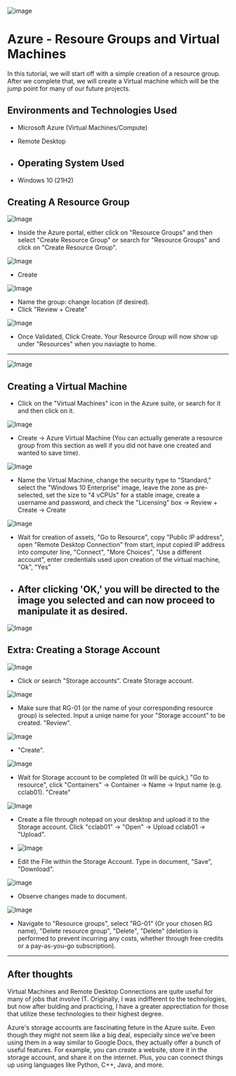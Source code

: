 ![image](https://i.imgur.com/PYyigBm.png)
# Azure - Resoure Groups and Virtual Machines
In this tutorial, we will start off with a simple creation of a resource group. After we complete that, we will create a Virtual machine which will be the jump point for many of our future projects.

## Environments and Technologies Used

- Microsoft Azure (Virtual Machines/Compute)
- Remote Desktop

- ## Operating System Used

- Windows 10 (21H2)

## Creating A Resource Group

![Image](https://i.imgur.com/zKrXdER.png)
- Inside the Azure portal, either click on "Resource Groups" and then select "Create Resource Group" or search for "Resource Groups" and click on "Create Resource Group".

![Image](https://i.imgur.com/4mLUDcX.png)

- Create

![Image](https://i.imgur.com/43fY5u5.png)

- Name the group: change location (if desired).
- Click "Review + Create"

![Image](https://i.imgur.com/KdLYnY9.png)

- Once Validated, Click Create. Your Resource Group will now show up under "Resources" when you naviagte to home.

---

![Image](https://i.imgur.com/8AA7SSs.png)
## Creating a Virtual Machine

- Click on the "Virtual Machines" icon in the Azure suite, or search for it and then click on it.

![Image](https://i.imgur.com/aYyifHG.png)

- Create -> Azure Virtual Machine (You can actually generate a resource group from this section as well if you did not have one created and wanted to save time).

![Image](https://i.imgur.com/PiRPi8s.png)

- Name the Virtual Machine, change the security type to "Standard," select the "Windows 10 Enterprise" image, leave the zone as pre-selected, set the size to "4 vCPUs" for a stable image, create a username and password, and check the "Licensing" box -> Review + Create -> Create

![Image](https://i.imgur.com/ytULvuV.png)

- Wait for creation of assets, "Go to Resource", copy "Public IP address", open "Remote Desktop Connection" from start, input copied IP address into computer line, "Connect", "More Choices", "Use a different account", enter credentials used upon creation of the virtual machine, "Ok", "Yes"

- After clicking 'OK,' you will be directed to the image you selected and can now proceed to manipulate it as desired.
  ---
![Image](https://i.imgur.com/NNXm3Zo.png)
## Extra: Creating a Storage Account 
  
![Image](https://i.imgur.com/19GwokX.png)

- Click or search "Storage accounts". Create Storage account.

![Image](https://i.imgur.com/tFQaQ2U.png)

- Make sure that RG-01 (or the name of your corresponding resource group) is selected. Input a uniqe name for your "Storage account" to be created. "Review".

![Image](https://i.imgur.com/PEEmhiP.png)

- "Create".

![Image](https://i.imgur.com/pkiW79I.png)

- Wait for Storage account to be completed (It will be quick,) "Go to resource", click "Containers" -> Container -> Name -> Input name (e.g. cclab01). "Create"

![Image](https://i.imgur.com/6P5vQGG.png)
- Create a file through notepad on your desktop and upload it to the Storage account. Click "cclab01" -> "Open" -> Upload cclab01 -> "Upload".

- ![Image](https://i.imgur.com/9TNLD2w.png)
- Edit the File within the Storage Account. Type in document, "Save", "Download".

![image](https://i.imgur.com/0yuhqzw.png)
- Observe changes made to document.


![Image](https://i.imgur.com/e4YRwwz.png)
- Navigate to "Resource groups", select "RG-01" (Or your chosen RG name), "Delete resource group", "Delete", "Delete" (deletion is performed to prevent incurring any costs, whether through free credits or a pay-as-you-go subscription).

---

## After thoughts

Virtual Machines and Remote Desktop Connections are quite useful for many of jobs that involve IT. Originally, I was indifferent to the technologies, but now after bulding and practicing, I have a greater apprectiation for those that utilize these technologies to their highest degree. 

Azure's storage accounts are fascinating feture in the Azure suite. Even though they might not seem like a big deal, especially since we've been using them in a way similar to Google Docs, they actually offer a bunch of useful features. For example, you can create a website, store it in the storage account, and share it on the internet. Plus, you can connect things up using languages like Python, C++, Java, and more.

